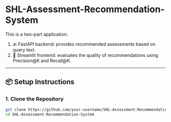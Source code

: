 # SHL-Assessment-Recommendation-System

This is a two-part application:

1. 🔙 FastAPI backend: provides recommended assessments based on query text.
2. 🧪 Streamlit frontend: evaluates the quality of recommendations using Precision@K and Recall@K.

---

## 📦 Setup Instructions

### 1. Clone the Repository

```bash
git clone https://github.com/your-username/SHL-Assessment-Recommendation-System.git
cd SHL-Assessment-Recommendation-System

